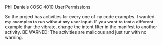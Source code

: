 Phil Daniels
COSC 4010
User Permissions

So the project has activities for every one of my code examples. I wanted my examples to run without any user input.
IF you want to test a different example than the vibrate, change the intent filter in the manifest to another 
activity. BE WARNED: The activities are malicious and just run with no warning.
